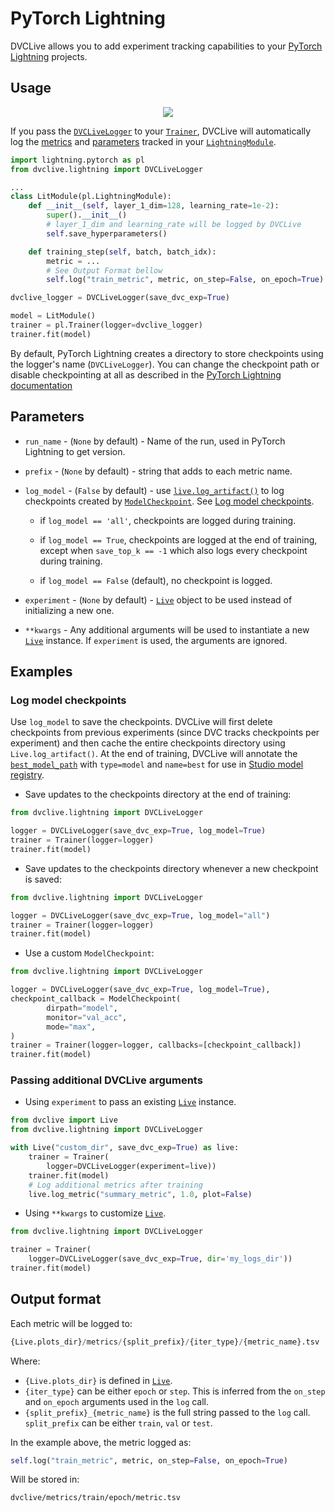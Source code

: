 # PyTorch Lightning

DVCLive allows you to add experiment tracking capabilities to your
[PyTorch Lightning](https://www.pytorchlightning.ai/) projects.

## Usage

<p align='center'>
  <a href="https://colab.research.google.com/github/iterative/dvclive/blob/main/examples/DVCLive-PyTorch-Lightning.ipynb">
    <img src="https://colab.research.google.com/assets/colab-badge.svg" />
  </a>
</p>

If you pass the
[`DVCLiveLogger`](https://github.com/iterative/dvclive/blob/main/src/dvclive/lightning.py)
to your
[`Trainer`](https://lightning.ai/docs/pytorch/stable/common/trainer.html),
DVCLive will automatically log the
[metrics](https://lightning.ai/docs/pytorch/stable/visualize/logging_basic.html#track-metrics)
and
[parameters](https://lightning.ai/docs/pytorch/stable/common/lightning_module.html#save-hyperparameters)
tracked in your
[`LightningModule`](https://pytorch-lightning.readthedocs.io/en/2.0.1/common/lightning_module.html).

```python
import lightning.pytorch as pl
from dvclive.lightning import DVCLiveLogger

...
class LitModule(pl.LightningModule):
    def __init__(self, layer_1_dim=128, learning_rate=1e-2):
        super().__init__()
        # layer_1_dim and learning_rate will be logged by DVCLive
        self.save_hyperparameters()

    def training_step(self, batch, batch_idx):
        metric = ...
        # See Output Format bellow
        self.log("train_metric", metric, on_step=False, on_epoch=True)

dvclive_logger = DVCLiveLogger(save_dvc_exp=True)

model = LitModule()
trainer = pl.Trainer(logger=dvclive_logger)
trainer.fit(model)
```

<admon type="info">

By default, PyTorch Lightning creates a directory to store checkpoints using the
logger's name (`DVCLiveLogger`). You can change the checkpoint path or disable
checkpointing at all as described in the
[PyTorch Lightning documentation](https://lightning.ai/docs/pytorch/stable/common/checkpointing_basic.html#disable-checkpointing)

</admon>

## Parameters

- `run_name` - (`None` by default) - Name of the run, used in PyTorch Lightning
  to get version.

- `prefix` - (`None` by default) - string that adds to each metric name.

- `log_model` - (`False` by default) - use
  [`live.log_artifact()`](/doc/dvclive/live/log_artifact) to log checkpoints
  created by [`ModelCheckpoint`]. See
  [Log model checkpoints](#log-model-checkpoints).

  - if `log_model == 'all'`, checkpoints are logged during training.

  - if `log_model == True`, checkpoints are logged at the end of training,
    except when `save_top_k == -1` which also logs every checkpoint during
    training.

  - if `log_model == False` (default), no checkpoint is logged.

- `experiment` - (`None` by default) - [`Live`](/doc/dvclive/live) object to be
  used instead of initializing a new one.

- `**kwargs` - Any additional arguments will be used to instantiate a new
  [`Live`] instance. If `experiment` is used, the arguments are ignored.

## Examples

### Log model checkpoints

Use `log_model` to save the checkpoints. DVCLive will first delete checkpoints
from previous <abbr>experiments</abbr> (since DVC tracks checkpoints per
experiment) and then <abbr>cache</abbr> the entire checkpoints directory using
`Live.log_artifact()`. At the end of training, DVCLive will annotate the
[`best_model_path`][`ModelCheckpoint`] with `type=model` and `name=best` for use
in [Studio model registry].

- Save updates to the checkpoints directory at the end of training:

```python
from dvclive.lightning import DVCLiveLogger

logger = DVCLiveLogger(save_dvc_exp=True, log_model=True)
trainer = Trainer(logger=logger)
trainer.fit(model)
```

- Save updates to the checkpoints directory whenever a new checkpoint is saved:

```python
from dvclive.lightning import DVCLiveLogger

logger = DVCLiveLogger(save_dvc_exp=True, log_model="all")
trainer = Trainer(logger=logger)
trainer.fit(model)
```

- Use a custom `ModelCheckpoint`:

```python
from dvclive.lightning import DVCLiveLogger

logger = DVCLiveLogger(save_dvc_exp=True, log_model=True),
checkpoint_callback = ModelCheckpoint(
        dirpath="model",
        monitor="val_acc",
        mode="max",
)
trainer = Trainer(logger=logger, callbacks=[checkpoint_callback])
trainer.fit(model)
```

### Passing additional DVCLive arguments

- Using `experiment` to pass an existing [`Live`] instance.

```python
from dvclive import Live
from dvclive.lightning import DVCLiveLogger

with Live("custom_dir", save_dvc_exp=True) as live:
    trainer = Trainer(
        logger=DVCLiveLogger(experiment=live))
    trainer.fit(model)
    # Log additional metrics after training
    live.log_metric("summary_metric", 1.0, plot=False)
```

- Using `**kwargs` to customize [`Live`].

```python
from dvclive.lightning import DVCLiveLogger

trainer = Trainer(
    logger=DVCLiveLogger(save_dvc_exp=True, dir='my_logs_dir'))
trainer.fit(model)
```

## Output format

Each metric will be logged to:

```py
{Live.plots_dir}/metrics/{split_prefix}/{iter_type}/{metric_name}.tsv
```

Where:

- `{Live.plots_dir}` is defined in [`Live`].
- `{iter_type}` can be either `epoch` or `step`. This is inferred from the
  `on_step` and `on_epoch` arguments used in the `log` call.
- `{split_prefix}_{metric_name}` is the full string passed to the `log` call.
  `split_prefix` can be either `train`, `val` or `test`.

In the example above, the metric logged as:

```py
self.log("train_metric", metric, on_step=False, on_epoch=True)
```

Will be stored in:

```
dvclive/metrics/train/epoch/metric.tsv
```

[`live`]: /doc/dvclive/live
[studio model registry]:
  /doc/studio/user-guide/model-registry/what-is-a-model-registry
[`ModelCheckpoint`]:
  https://lightning.ai/docs/pytorch/stable/api/lightning.pytorch.callbacks.ModelCheckpoint.html
